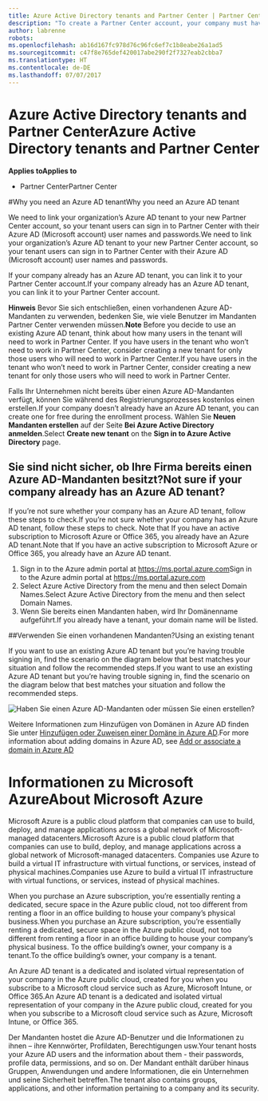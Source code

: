 ```yaml
---
title: Azure Active Directory tenants and Partner Center | Partner Center
description: "To create a Partner Center account, your company must have an Azure Active Directory (Azure AD) tenant. Azure AD is Microsoft’s cloud-based directory and identity management service."
author: labrenne
robots: 
ms.openlocfilehash: ab16d167fc978d76c96fc6ef7c1b8eabe26a1ad5
ms.sourcegitcommit: c47f8e765def420017abe290f2f7327eab2cbba7
ms.translationtype: HT
ms.contentlocale: de-DE
ms.lasthandoff: 07/07/2017
---
```

# <a name="azure-active-directory-tenants-and-partner-center"></a><span data-ttu-id="526c6-104">Azure Active Directory tenants and Partner Center</span><span class="sxs-lookup"><span data-stu-id="526c6-104">Azure Active Directory tenants and Partner Center</span></span>  

**<span data-ttu-id="526c6-105">Applies to</span><span class="sxs-lookup"><span data-stu-id="526c6-105">Applies to</span></span>**

-  <span data-ttu-id="526c6-106">Partner Center</span><span class="sxs-lookup"><span data-stu-id="526c6-106">Partner Center</span></span>

#<a name="why-you-need-an-azure-ad-tenant"></a><span data-ttu-id="526c6-107">Why you need an Azure AD tenant</span><span class="sxs-lookup"><span data-stu-id="526c6-107">Why you need an Azure AD tenant</span></span>

<span data-ttu-id="526c6-108">We need to link your organization’s Azure AD tenant to your new Partner Center account, so your tenant users can sign in to Partner Center with their Azure AD (Microsoft account) user names and passwords.</span><span class="sxs-lookup"><span data-stu-id="526c6-108">We need to link your organization’s Azure AD tenant to your new Partner Center account, so your tenant users can sign in to Partner Center with their Azure AD (Microsoft account) user names and passwords.</span></span>

<span data-ttu-id="526c6-109">If your company already has an Azure AD tenant, you can link it to your Partner Center account.</span><span class="sxs-lookup"><span data-stu-id="526c6-109">If your company already has an Azure AD tenant, you can link it to your Partner Center account.</span></span> 

<span data-ttu-id="526c6-110">**Hinweis** Bevor Sie sich entschließen, einen vorhandenen Azure AD-Mandanten zu verwenden, bedenken Sie, wie viele Benutzer im Mandanten Partner Center verwenden müssen.</span><span class="sxs-lookup"><span data-stu-id="526c6-110">**Note** Before you decide to use an existing Azure AD tenant, think about how many users in the tenant will need to work in Partner Center.</span></span> <span data-ttu-id="526c6-111">If you have users in the tenant who won’t need to work in Partner Center, consider creating a new tenant for only those users who will need to work in Partner Center.</span><span class="sxs-lookup"><span data-stu-id="526c6-111">If you have users in the tenant who won’t need to work in Partner Center, consider creating a new tenant for only those users who will need to work in Partner Center.</span></span>

<span data-ttu-id="526c6-112">Falls Ihr Unternehmen nicht bereits über einen Azure AD-Mandanten verfügt, können Sie während des Registrierungsprozesses kostenlos einen erstellen.</span><span class="sxs-lookup"><span data-stu-id="526c6-112">If your company doesn’t already have an Azure AD tenant, you can create one for free during the enrollment process.</span></span> <span data-ttu-id="526c6-113">Wählen Sie **Neuen Mandanten erstellen** auf der Seite **Bei Azure Active Directory anmelden**.</span><span class="sxs-lookup"><span data-stu-id="526c6-113">Select **Create new tenant** on the **Sign in to Azure Active Directory** page.</span></span> 


## <a name="not-sure-if-your-company-already-has-an-azure-ad-tenant"></a><span data-ttu-id="526c6-114">Sie sind nicht sicher, ob Ihre Firma bereits einen Azure AD-Mandanten besitzt?</span><span class="sxs-lookup"><span data-stu-id="526c6-114">Not sure if your company already has an Azure AD tenant?</span></span>

<span data-ttu-id="526c6-115">If you’re not sure whether your company has an Azure AD tenant, follow these steps to check.</span><span class="sxs-lookup"><span data-stu-id="526c6-115">If you’re not sure whether your company has an Azure AD tenant, follow these steps to check.</span></span> <span data-ttu-id="526c6-116">Note that If you have an active subscription to Microsoft Azure or Office 365, you already have an Azure AD tenant.</span><span class="sxs-lookup"><span data-stu-id="526c6-116">Note that If you have an active subscription to Microsoft Azure or Office 365, you already have an Azure AD tenant.</span></span>
1.  <span data-ttu-id="526c6-117">Sign in to the Azure admin portal at https://ms.portal.azure.com</span><span class="sxs-lookup"><span data-stu-id="526c6-117">Sign in to the Azure admin portal at https://ms.portal.azure.com</span></span>
2.  <span data-ttu-id="526c6-118">Select Azure Active Directory from the menu and then select Domain Names.</span><span class="sxs-lookup"><span data-stu-id="526c6-118">Select Azure Active Directory from the menu and then select Domain Names.</span></span>
3.  <span data-ttu-id="526c6-119">Wenn Sie bereits einen Mandanten haben, wird Ihr Domänenname aufgeführt.</span><span class="sxs-lookup"><span data-stu-id="526c6-119">If you already have a tenant, your domain name will be listed.</span></span>

##<a name="using-an-existing-tenant"></a><span data-ttu-id="526c6-120">Verwenden Sie einen vorhandenen Mandanten?</span><span class="sxs-lookup"><span data-stu-id="526c6-120">Using an existing tenant</span></span>

<span data-ttu-id="526c6-121">If you want to use an existing Azure AD tenant but you’re having trouble signing in, find the scenario on the diagram below that best matches your situation and follow the recommended steps.</span><span class="sxs-lookup"><span data-stu-id="526c6-121">If you want to use an existing Azure AD tenant but you’re having trouble signing in, find the scenario on the diagram below that best matches your situation and follow the recommended steps.</span></span> 

![Haben Sie einen Azure AD-Mandanten oder müssen Sie einen erstellen?](images/onboardingAADFlow.png)

<span data-ttu-id="526c6-123">Weitere Informationen zum Hinzufügen von Domänen in Azure AD finden Sie unter [Hinzufügen oder Zuweisen einer Domäne in Azure AD](https://docs.microsoft.com/azure/active-directory/active-directory-add-domain).</span><span class="sxs-lookup"><span data-stu-id="526c6-123">For more information about adding domains in Azure AD, see [Add or associate a domain in Azure AD](https://docs.microsoft.com/azure/active-directory/active-directory-add-domain)</span></span>

# <a name="about-microsoft-azure"></a><span data-ttu-id="526c6-124">Informationen zu Microsoft Azure</span><span class="sxs-lookup"><span data-stu-id="526c6-124">About Microsoft Azure</span></span>

<span data-ttu-id="526c6-125">Microsoft Azure is a public cloud platform that companies can use to build, deploy, and manage applications across a global network of Microsoft-managed datacenters.</span><span class="sxs-lookup"><span data-stu-id="526c6-125">Microsoft Azure is a public cloud platform that companies can use to build, deploy, and manage applications across a global network of Microsoft-managed datacenters.</span></span> <span data-ttu-id="526c6-126">Companies use Azure to build a virtual IT infrastructure with virtual functions, or services, instead of physical machines.</span><span class="sxs-lookup"><span data-stu-id="526c6-126">Companies use Azure to build a virtual IT infrastructure with virtual functions, or services, instead of physical machines.</span></span> 

<span data-ttu-id="526c6-127">When you purchase an Azure subscription, you’re essentially renting a dedicated, secure space in the Azure public cloud, not too different from renting a floor in an office building to house your company’s physical business.</span><span class="sxs-lookup"><span data-stu-id="526c6-127">When you purchase an Azure subscription, you’re essentially renting a dedicated, secure space in the Azure public cloud, not too different from renting a floor in an office building to house your company’s physical business.</span></span> <span data-ttu-id="526c6-128">To the office building’s owner, your company is a tenant.</span><span class="sxs-lookup"><span data-stu-id="526c6-128">To the office building’s owner, your company is a tenant.</span></span> 

<span data-ttu-id="526c6-129">An Azure AD tenant is a dedicated and isolated virtual representation of your company in the Azure public cloud, created for you when you subscribe to a Microsoft cloud service such as Azure, Microsoft Intune, or Office 365.</span><span class="sxs-lookup"><span data-stu-id="526c6-129">An Azure AD tenant is a dedicated and isolated virtual representation of your company in the Azure public cloud, created for you when you subscribe to a Microsoft cloud service such as Azure, Microsoft Intune, or Office 365.</span></span> 

<span data-ttu-id="526c6-130">Der Mandanten hostet die Azure AD-Benutzer und die Informationen zu ihnen – ihre Kennwörter, Profildaten, Berechtigungen usw.</span><span class="sxs-lookup"><span data-stu-id="526c6-130">Your tenant hosts your Azure AD users and the information about them - their passwords, profile data, permissions, and so on.</span></span> <span data-ttu-id="526c6-131">Der Mandant enthält darüber hinaus Gruppen, Anwendungen und andere Informationen, die ein Unternehmen und seine Sicherheit betreffen.</span><span class="sxs-lookup"><span data-stu-id="526c6-131">The tenant also contains groups, applications, and other information pertaining to a company and its security.</span></span> 
